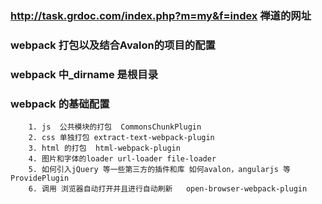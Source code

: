 ### http://task.grdoc.com/index.php?m=my&f=index  禅道的网址
### webpack 打包以及结合Avalon的项目的配置
###  webpack 中_dirname  是根目录

###  webpack 的基础配置  
```
    1. js  公共模块的打包  CommonsChunkPlugin
    2. css 单独打包 extract-text-webpack-plugin
    3. html 的打包  html-webpack-plugin
    4. 图片和字体的loader url-loader file-loader
    5. 如何引入jQuery 等一些第三方的插件和库 如何avalon，angularjs 等   ProvidePlugin
    6. 调用 浏览器自动打开并且进行自动刷新   open-browser-webpack-plugin
```